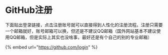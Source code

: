 # GitHub注册

下面贴出登录链接，点击注册账号就可以直接得到人性化的注册流程。注册只需要一个邮箱就好，账号邮箱可以换，但还是不建议QQ邮箱（国外网站基本不建议使用QQ邮箱，但是实际上其实也没啥事，最好还是有个自己的别的专业邮箱）

{% embed url="https://github.com/login" %}
